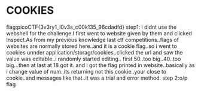 # COOKIES
flag:picoCTF{3v3ry1_l0v3s_c00k135_96cdadfd}
step1:
i didnt use the webshell for the challenge.I first went to website given by them and clicked Inspect.As from my previous knowledge last ctf competitions..flags of websites are 
normally stored here..and it is a cookie flag..so i went to cookies unnder application/storagr/cookies..clicked the url and saw the value was editable..i randomly started editing..
first 50..too big..40..too big...then at last at 18 got it. and i got the flag printed in website..basically as i change value of num..its returning not this cookie..your close to
cookie..and messages like that..it was a trial and error method.
step 2:o/p flag
